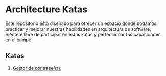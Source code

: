 # Architecture Katas

Este repositorio está diseñado para ofrecer un espacio donde podamos practicar y mejorar nuestras habilidades en arquitectura de software. Siéntete libre de participar en estas katas y perfeccionar tus capacidades en el campo.

## Katas

1. [Gestor de contraseñas](/katas/password-manager/README.md)
